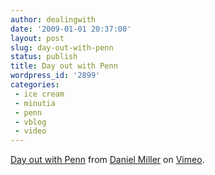 ```yaml
---
author: dealingwith
date: '2009-01-01 20:37:00'
layout: post
slug: day-out-with-penn
status: publish
title: Day out with Penn
wordpress_id: '2899'
categories:
 - ice cream
 - minutia
 - penn
 - vblog
 - video
---
```



[Day out with Penn][1] from [Daniel Miller][2] on [Vimeo][3].

   [1]: http://vimeo.com/2692804

   [2]: http://vimeo.com/danielsjourney

   [3]: http://vimeo.com

